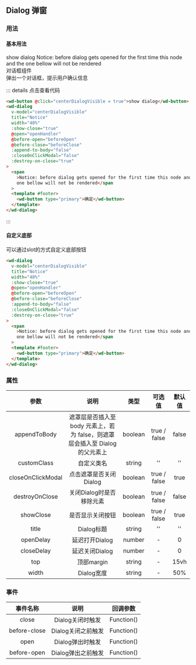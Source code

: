 ## Dialog 弹窗 
### 用法
#### 基本用法
<div class="component-box">
  <div class="component-box-top"><ClientOnly>
    <wd-button @click="centerDialogVisible = true">show dialog</wd-button>
    <wd-dialog
      v-model="centerDialogVisible"
      title="Notice"
      width="40%"
      :show-close="true"
      @open="openHandler"
      @before-open="beforeOpen"
      @before-close="beforeClose"
      :append-to-body="false"
      :closeOnClickModal="false"
      :destroy-on-close="true"
    >
      <span
        >Notice: before dialog gets opened for the first time this node and the
        one bellow will not be rendered</span
      >
    </wd-dialog>
    </ClientOnly>
  </div>
  <div class="component-box-bottom">
    <div class="component-title">对话框组件</div>
    <div class="component-desc">
      弹出一个对话框，提示用户确认信息
    </div>
  </div>
</div>

::: details 点击查看代码 
```html
<wd-button @click="centerDialogVisible = true">show dialog</wd-button>
<wd-dialog
  v-model="centerDialogVisible"
  title="Notice"
  width="40%"
  :show-close="true"
  @open="openHandler"
  @before-open="beforeOpen"
  @before-close="beforeClose"
  :append-to-body="false"
  :closeOnClickModal="false"
  :destroy-on-close="true"
>
  <span
    >Notice: before dialog gets opened for the first time this node and the
    one bellow will not be rendered</span
  >
  <template #footer>
    <wd-button type="primary">确定</wd-button>
  </template>
</wd-dialog>
```
:::
#### 自定义底部
可以通过slot的方式自定义底部按钮
```html
<wd-dialog
  v-model="centerDialogVisible"
  title="Notice"
  width="40%"
  :show-close="true"
  @open="openHandler"
  @before-open="beforeOpen"
  @before-close="beforeClose"
  :append-to-body="false"
  :closeOnClickModal="false"
  :destroy-on-close="true"
>
  <span
    >Notice: before dialog gets opened for the first time this node and the
    one bellow will not be rendered</span
  >
  <template #footer>
    <wd-button type="primary">确定</wd-button>
  </template>
</wd-dialog>
```

### 属性
| 参数 | 说明 | 类型 | 可选值 | 默认值 |
| :--: | :--: | :--: | :--: | :--: |
| appendToBody | 遮罩层是否插入至 body 元素上，若为 false，则遮罩层会插入至 Dialog 的父元素上 | boolean | true / false | false |
| customClass | 自定义类名 | string | '' | '' |
| closeOnClickModal | 点击遮罩是否关闭Dialog | boolean | true / false | true |
| destroyOnClose | 关闭Dialog时是否移除元素 | boolean | true / false | false |
| showClose | 是否显示关闭按钮 | boolean | true / false | true |
| title | Dialog标题 | string | '' | '' |
| openDelay | 延迟打开Dialog | number | - | 0 |
| closeDelay | 延迟关闭Dialog | number | - | 0 |
| top | 顶部margin | string | - | 15vh |
| width | Dialog宽度 | string | - | 50% |
### 事件
| 事件名称 | 说明 | 回调参数 |
| :--: | :--: | :--: |
| close | Dialog关闭时触发 | Function() |
| before-close | Dialog关闭之前触发 | Function() |
| open | Dialog弹出时触发 | Function() |
| before-open | Dialog弹出之前触发 | Function() |